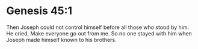 # Genesis 45:1

Then Joseph could not control himself before all those who stood by him. He cried, Make everyone go out from me. So no one stayed with him when Joseph made himself known to his brothers.
